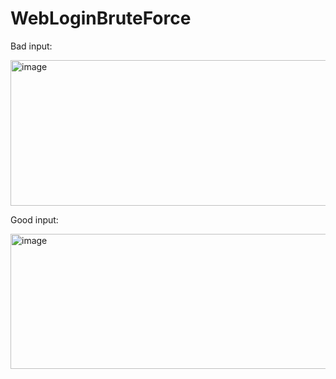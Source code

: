 # WebLoginBruteForce

Bad input:

<img width="552" height="233" alt="image" src="https://github.com/user-attachments/assets/fe65a2ac-881e-4f21-9531-df9e4917477f" />

Good input:

<img width="534" height="216" alt="image" src="https://github.com/user-attachments/assets/5197937d-c1fd-40c6-b9e1-288f3a58eeda" />
